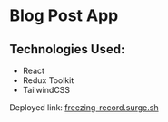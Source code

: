 # Blog Post App

## Technologies Used:
- React
- Redux Toolkit
- TailwindCSS

Deployed link: [freezing-record.surge.sh](https://freezing-record.surge.sh/)

